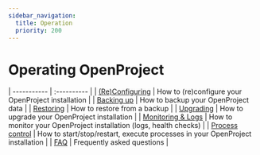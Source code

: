 ```yaml
---
sidebar_navigation:
  title: Operation
  priority: 200
---
```


# Operating OpenProject

| ----------- | :---------- |
| [(Re)Configuring](./reconfiguring) | How to (re)configure your OpenProject installation |
| [Backing up](./backing-up) | How to backup your OpenProject data |
| [Restoring](./restoring) | How to restore from a backup |
| [Upgrading](./upgrading) | How to upgrade your OpenProject installation |
| [Monitoring & Logs](./monitoring) | How to monitor your OpenProject installation (logs, health checks) |
| [Process control](./control) | How to start/stop/restart, execute processes in your OpenProject installation |
| [FAQ](./faq) | Frequently asked questions |
<!--
| [Troubleshooting](./troubleshooting) | How to troubleshoot your OpenProject installation |
| [Scaling up/down](./scaling) | How to scale your OpenProject installation |
-->
